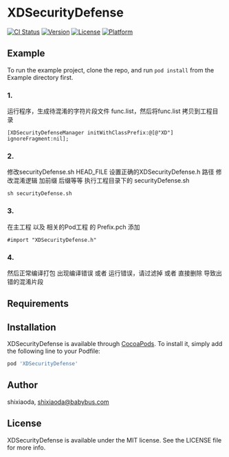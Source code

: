 # XDSecurityDefense

[![CI Status](https://img.shields.io/travis/shixiaoda/XDSecurityDefense.svg?style=flat)](https://travis-ci.org/shixiaoda/XDSecurityDefense)
[![Version](https://img.shields.io/cocoapods/v/XDSecurityDefense.svg?style=flat)](https://cocoapods.org/pods/XDSecurityDefense)
[![License](https://img.shields.io/cocoapods/l/XDSecurityDefense.svg?style=flat)](https://cocoapods.org/pods/XDSecurityDefense)
[![Platform](https://img.shields.io/cocoapods/p/XDSecurityDefense.svg?style=flat)](https://cocoapods.org/pods/XDSecurityDefense)

## Example

To run the example project, clone the repo, and run `pod install` from the Example directory first.

### 1.
运行程序，生成待混淆的字符片段文件 func.list，然后将func.list 拷贝到工程目录
```
[XDSecurityDefenseManager initWithClassPrefix:@[@"XD"] ignoreFragment:nil];
```

### 2.
修改securityDefense.sh  HEAD_FILE  设置正确的XDSecurityDefense.h 路径
修改混淆逻辑 加前缀 后缀等等
执行工程目录下的  securityDefense.sh
```
sh securityDefense.sh
```

### 3.
在主工程  以及 相关的Pod工程 的 Prefix.pch 添加
```
#import "XDSecurityDefense.h"
```

### 4.
然后正常编译打包
出现编译错误 或者 运行错误，请过滤掉 或者 直接删除 导致出错的混淆片段

## Requirements

## Installation

XDSecurityDefense is available through [CocoaPods](https://cocoapods.org). To install
it, simply add the following line to your Podfile:

```ruby
pod 'XDSecurityDefense'
```

## Author

shixiaoda, shixiaoda@babybus.com

## License

XDSecurityDefense is available under the MIT license. See the LICENSE file for more info.
